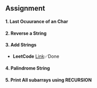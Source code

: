 ## Assignment

#### 1. Last Ocuurance of an Char

#### 2. Reverse a String

#### 3. Add Strings
- **LeetCode** [Link](https://leetcode.com/problems/add-strings/)✅Done

#### 4. Palindrome String

#### 5. Print All subarrays using RECURSION